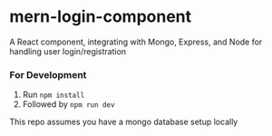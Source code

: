 # mern-login-component
A React component, integrating with Mongo, Express, and Node for handling user login/registration

### For Development
1. Run `npm install`
2. Followed by `npm run dev`

This repo assumes you have a mongo database setup locally
